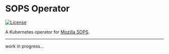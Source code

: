# SOPS Operator

[![License](https://img.shields.io/badge/License-Apache%202.0-blue.svg)](https://opensource.org/licenses/Apache-2.0)

A Kubernetes operator for [Mozilla SOPS](https://github.com/mozilla/sops).

----

work in progress...

